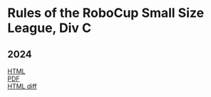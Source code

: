 # Rules of the RoboCup Small Size League, Div C

## 2024

[HTML](sslrules.html) \
[PDF](sslrules.pdf) \
[HTML diff](sslrules-diff.html)